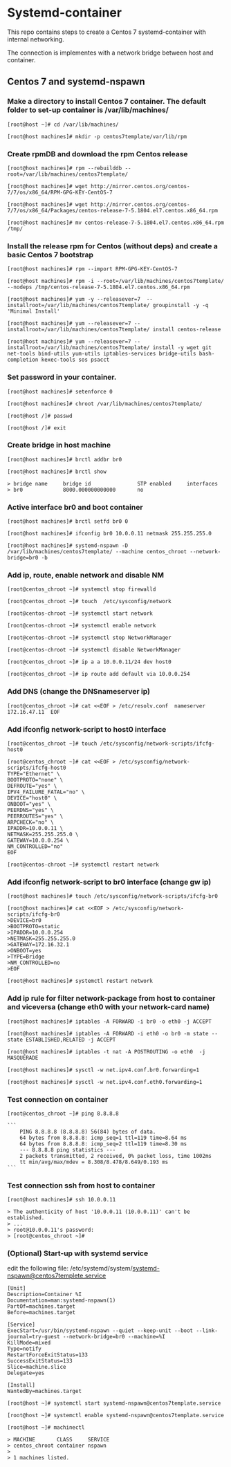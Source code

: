 # Systemd-container

This repo contains steps to create a Centos 7 systemd-container with internal networking.

The connection is implementes with a network bridge between host and container. 

## Centos 7 and systemd-nspawn

### Make a directory to install Centos 7 container. The default folder to set-up container is /var/lib/machines/

`[root@host ~]# cd /var/lib/machines/ `

`[root@host machines]# mkdir -p centos7template/var/lib/rpm `

### Create rpmDB and download the rpm Centos release

`[root@host machines]# rpm --rebuilddb --root=/var/lib/machines/centos7template/ `

`[root@host machines]# wget http://mirror.centos.org/centos-7/7/os/x86_64/RPM-GPG-KEY-CentOS-7 `

`[root@host machines]# wget http://mirror.centos.org/centos-7/7/os/x86_64/Packages/centos-release-7-5.1804.el7.centos.x86_64.rpm `

`[root@host machines]# mv centos-release-7-5.1804.el7.centos.x86_64.rpm /tmp/ `

### Install the release rpm for Centos (without deps) and create a basic Centos 7 bootstrap

`[root@host machines]# rpm --import RPM-GPG-KEY-CentOS-7 `

`[root@host machines]# rpm -i --root=/var/lib/machines/centos7template/ --nodeps /tmp/centos-release-7-5.1804.el7.centos.x86_64.rpm ` 

`[root@host machines]# yum -y --releasever=7  --installroot=/var/lib/machines/centos7template/ groupinstall -y -q 'Minimal Install'`

`[root@host machines]# yum --releasever=7 --installroot=/var/lib/machines/centos7template/ install centos-release  `

`[root@host machines]# yum --releasever=7 --installroot=/var/lib/machines/centos7template/ install -y wget git net-tools bind-utils yum-utils iptables-services bridge-utils bash-completion kexec-tools sos psacct `

### Set password in your container.

`[root@host machines]# setenforce 0 `

`[root@host machines]# chroot /var/lib/machines/centos7template/ `

`[root@host /]# passwd `

`[root@host /]# exit `


### Create bridge in  host machine

`[root@host machines]# brctl addbr br0 `

`[root@host machines]# brctl show `
	
	> bridge name     bridge id               STP enabled     interfaces
	> br0             8000.000000000000       no

### Active interface br0 and boot container

`[root@host machines]# brctl setfd br0 0 `

`[root@host machines]# ifconfig br0 10.0.0.11 netmask 255.255.255.0 `

`[root@host machines]# systemd-nspawn -D /var/lib/machines/centos7template/ --machine centos_chroot --network-bridge=br0 -b`

### Add ip, route, enable network and disable NM

`[root@centos_chroot ~]# systemctl stop firewalld `

`[root@centos_chroot ~]# touch  /etc/sysconfig/network`

`[root@centos-chroot ~]# systemctl start network `

`[root@centos-chroot ~]# systemctl enable network `

`[root@centos-chroot ~]# systemctl stop NetworkManager`

`[root@centos-chroot ~]# systemctl disable NetworkManager`

`[root@centos_chroot ~]# ip a a 10.0.0.11/24 dev host0 `

`[root@centos_chroot ~]# ip route add default via 10.0.0.254 `

### Add DNS (change the DNSnameserver ip)

`[root@centos_chroot ~]# cat <<EOF > /etc/resolv.conf 
nameserver 172.16.47.11 
EOF `

### Add ifconfig network-script to host0 interface

`[root@centos_chroot ~]# touch /etc/sysconfig/network-scripts/ifcfg-host0 `

```
[root@centos_chroot ~]# cat <<EOF > /etc/sysconfig/network-scripts/ifcfg-host0
TYPE="Ethernet" \
BOOTPROTO="none" \
DEFROUTE="yes" \
IPV4_FAILURE_FATAL="no" \
DEVICE="host0" \
ONBOOT="yes" \
PEERDNS="yes" \
PEERROUTES="yes" \
ARPCHECK="no" \
IPADDR=10.0.0.11 \
NETMASK=255.255.255.0 \
GATEWAY=10.0.0.254 \
NM_CONTROLLED="no"
EOF
```

`[root@centos-chroot ~]# systemctl restart network `


### Add ifconfig network-script to br0 interface (change gw ip)

`[root@host machines]# touch /etc/sysconfig/network-scripts/ifcfg-br0 `

```
[root@host machines]# cat <<EOF > /etc/sysconfig/network-scripts/ifcfg-br0
>DEVICE=br0
>BOOTPROTO=static 
>IPADDR=10.0.0.254 
>NETMASK=255.255.255.0 
>GATEWAY=172.16.32.1 
>ONBOOT=yes 
>TYPE=Bridge 
>NM_CONTROLLED=no
>EOF

```

`[root@host machines]# systemctl restart network `

### Add ip rule for filter network-package from host to container and viceversa (change eth0 with your network-card name) 

`[root@host machines]# iptables -A FORWARD -i br0 -o eth0 -j ACCEPT `

`[root@host machines]# iptables -A FORWARD -i eth0 -o br0 -m state --state ESTABLISHED,RELATED -j ACCEPT `

`[root@host machines]# iptables -t nat -A POSTROUTING -o eth0  -j MASQUERADE `

`[root@host machines]# sysctl -w net.ipv4.conf.br0.forwarding=1 `

`[root@host machines]# sysctl -w net.ipv4.conf.eth0.forwarding=1 `

### Test connection on container

`[root@centos_chroot ~]# ping 8.8.8.8 `

	```
        PING 8.8.8.8 (8.8.8.8) 56(84) bytes of data.
        64 bytes from 8.8.8.8: icmp_seq=1 ttl=119 time=8.64 ms
        64 bytes from 8.8.8.8: icmp_seq=2 ttl=119 time=8.30 ms
        --- 8.8.8.8 ping statistics ---
        2 packets transmitted, 2 received, 0% packet loss, time 1002ms
        tt min/avg/max/mdev = 8.308/8.478/8.649/0.193 ms
	```

### Test connection ssh from host to container

`[root@host machines]# ssh 10.0.0.11 `

	> The authenticity of host '10.0.0.11 (10.0.0.11)' can't be established.
	> ...
	> root@10.0.0.11's password:
	> [root@centos_chroot ~]#

### (Optional) Start-up with systemd service

edit the following file: /etc/systemd/system/systemd-nspawn@centos7templete.service

```
[Unit]
Description=Container %I
Documentation=man:systemd-nspawn(1)
PartOf=machines.target
Before=machines.target

[Service]
ExecStart=/usr/bin/systemd-nspawn --quiet --keep-unit --boot --link-journal=try-guest --network-bridge=br0 --machine=%I
KillMode=mixed
Type=notify
RestartForceExitStatus=133
SuccessExitStatus=133
Slice=machine.slice
Delegate=yes

[Install]
WantedBy=machines.target

```

`[root@host ~]# systemctl start systemd-nspawn@centos7template.service `

`[root@host ~]# systemctl enable systemd-nspawn@centos7template.service `

`[root@host ~]# machinectl `

	> MACHINE       CLASS     SERVICE
	> centos_chroot container nspawn
	>
	> 1 machines listed.
